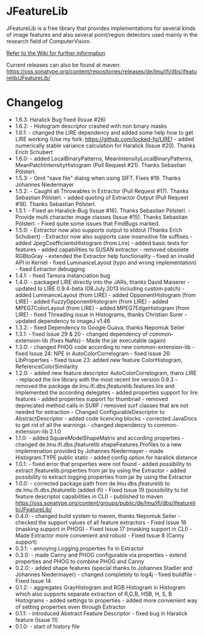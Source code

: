JFeatureLib
===========

JFeatureLib is a free library that provides implementations for several kinds of image features 
and also several point/region detectors used mainly in the research field of 
ComputerVision.

[Refer to the Wiki for further information](wiki)

Current releases can also be found at maven:
https://oss.sonatype.org/content/repositories/releases/de/lmu/ifi/dbs/jfeaturelib/JFeatureLib/


Changelog
=======
* 1.6.3: Haralick Bug fixed (Issue #26)
* 1.6.2: 
      - Histogram descriptor crashed with non binary masks
* 1.6.1: 
      - changed the LIRE dependency and added some help how to get LIRE working (Use my fork: https://github.com/locked-fg/LIRE)
      - added numerically stable variance calculation for Haralick (Issue #20). Thanks Erich Schubert
* 1.6.0:
      - added LocalBinaryPatterns, MeanIntensityLocalBinaryPatterns, MeanPatchIntensityHistogram (Pull Request #21).
        Thanks Sebastian Pölsterl.
* 1.5.3:
       - Omit "save file" dialog when using SIFT. Fixes #19. Thanks Johannes Niedermayer
* 1.5.2:
       - Caught all Throwables in Extractor (Pull Request #17). Thanks Sebastian Pölsterl.
       - added quoting of Extractor Output (Pull Request #18). Thanks Sebastian Pölsterl.
* 1.5.1:
       - Fixed an Haralick-Bug (Issue #16). Thanks Sebastian Pölsterl.
       - Provide multi character image classes (Issue #15). Thanks Sebastian Pölsterl.
       - Fixed quite some issues that FindBugs marked.
* 1.5.0:
       - Extractor now also supports output to stdout (Thanks Erich Schubert)
       - Extractor now also supports case insensitive file suffixes
       - added JpegCoefficientsHistogram (from Lire)
       - added basic tests for features
       - added capabilities to SUSAN extractor
       - removed obsolete RGBtoGray
       - extended the Extractor help functionality
       - fixed an invalid API in Kernel
       - fixed LuminanceLayout (typo and wrong implementation)
       - fixed Extractor debugging
* 1.4.1: 
       - fixed Tamura instanciation bug
* 1.4.0: 
       - packaged LIRE directly into the JARs, thanks David Maiserer
       - updated to LIRE 0.9.4-beta (08.July.2013 including custom patch)
       - added LuminanceLayout (from LIRE)
       - added OpponentHistogram (from LIRE)
       - added FuzzyOpponentHistogram (from LIRE)
       - added MPEG7ColorLayout (from LIRE)
       - added MPEG7EdgeHistogram (from LIRE)
       - fixed Threading issue in Histograms, thanks Christian Surer
       - updated dependency to imageJ v1.46
* 1.3.2: 
       - fixed Dependency to Google Guava, thanks Nepomuk Seiler
* 1.3.1: 
       - fixed Issue 29 & 20
       - changed dependency of common-extension-lib (fixes NaNs)
       - Made the jar executable (again)
* 1.3.0: 
       - changed PHOG code according to new common-extension-lib
       - fixed Issue 24: NPE in AutoColorCorrelogram
       - fixed Issue 26: LibProperties
       - fixed Issue 23: added new feature ColorHistogram, ReferenceColorSimilarity
* 1.2.0: 
       - added new feature descriptor AutoColorCorrelogram, thanx LIRE
       - replaced the lire library with the most recent lire version 0.9.3
       - removed the package de.lmu.ifi.dbs.jfeaturelib.features.lire and implemented the according delegates
       - added properties support for lire features
       - added properties support for thumbnail
       - removed deprecated method calls in SURF / removed surf classes that are not needed for extraction
       - Changed ConfigurableDescriptor to AbstractDescriptor
       - added code licencing blocks
       - corrected JavaDocs to get rid of all the warnings
       - changed dependency to common-extension-lib 2.1.0
* 1.1.0: 
       - added SquareModelShapeMatrix and according properties
       - changed de.lmu.ifi.dbs.jfeaturelib.shapeFeatures.Profiles to a new implemenation provided by Johannes Niedermayer
       - made Histogram.TYPE public static
       - added config option for haralick distance
* 1.0.1: 
       - fixed error that properties were not found
       - added possibility to extract jfeaturelib.properties from jar by using the Extractor
       - added possibility to extract logging.properties from jar by using the Extractor
* 1.0.0: 
       - corrected package path from de.lmu.dbs.jfeaturelib to de.lmu.ifi.dbs.jfeaturelib (added ifi)
       - Fixed Issue 19 (possibility to list feature descriptor capabilities in CLI)
       - published to maven https://oss.sonatype.org/content/groups/public/de/lmu/ifi/dbs/jfeaturelib/JFeatureLib/
* 0.4.0: 
       - changed build system to maven, thanks Nepomuk Seiler
       - checked the support values of all feature extractors
       - Fixed Issue 18 (masking support in PHOG)
       - Fixed Issue 17 (masking support in CLI)
       - Made Extractor more convenient and robust
       - Fixed Issue 8 (Canny support)
* 0.3.1: 
       - annoying Logging.properties fix in Extractor
* 0.3.0: 
       - made Canny and PHOG configurable via properties
       - extend properties and PHOG to combine PHOG and Canny
* 0.2.0: 
       - added shape features (special thanks to Johannes Stadler and Johannes Niedermayer)
       - changed completely to log4j
       - fixed buildfile
       - Fixed Issue 14
* 0.1.2: 
       - aggregates GrayHistogram and RGB Histogram in Histogram which also supports 
         separate extraction of R,G,B, HSB, H, S, B Histograms
       - added settings to properties
       - added more convenient way of setting properties even through Extractor
* 0.1.1:
       - introduced Abstract Feature Descriptor
       - fixed bug in Haralick feature (Issue 11)
* 0.1.0:
       - start of history file
